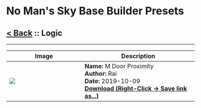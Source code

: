 # No Man's Sky Base Builder Presets  

## [< Back](https://djmonkeyuk.github.io/nms-base-builder-presets/) :: Logic

___


<table cellpadding="10">
<thead>
    <tr>
        <th>Image</th>
        <th>Description</th>
    </tr>
</thead>
<tbody>
    <tr>
            <td width="40%"><img src="https://raw.githubusercontent.com/djmonkeyuk/nms-base-builder-presets/master/images/Logic/Rai_MDoorProximity.jpg"></td>
            <td valign="top" width="60%"><b>Name:</b> M Door Proximity <br /> <b>Author:</b> Rai <br /><b>Date:</b> 2019-10-09 <br /> <b><a href="https://raw.githubusercontent.com/djmonkeyuk/nms-base-builder-presets/master/Logic/Rai_MDoorProximity.json">Download (Right-Click -> Save link as...)</a></b></td>
        </tr>
</tbody>
</table>
    